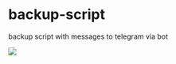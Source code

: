 # backup-script

backup script with messages to telegram via bot

![](https://infernvs.ugnetwork.org/telegram.jpg)